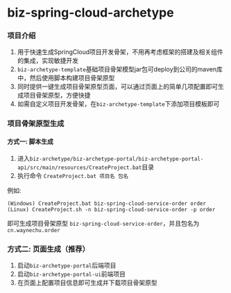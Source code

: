 # biz-spring-cloud-archetype

### 项目介绍
1. 用于快速生成SpringCloud项目开发骨架，不用再考虑框架的搭建及相关组件的集成，实现敏捷开发
2. `biz-archetype-template`基础项目骨架模型jar包可deploy到公司的maven库中，然后使用脚本构建项目骨架原型
3. 同时提供一键生成项目骨架原型页面，可以通过页面上的简单几项配置即可生成项目骨架原型，方便快捷
4. 如需自定义项目开发骨架，在`biz-archetype-template`下添加项目模板即可

### 项目骨架原型生成

#### 方式一: 脚本生成
1. 进入`biz-archetype/biz-archetype-portal/biz-archetype-portal-api/src/main/resources/CreateProject.bat`目录
2. 执行命令 `CreateProject.bat 项目名 包名`

例如:
```shell
(Windows) CreateProject.bat biz-spring-cloud-service-order order
(Linux) CreateProject.sh -n biz-spring-cloud-service-order -p order
```

即可生成项目骨架原型 `biz-spring-cloud-service-order`，并且包名为 `cn.waynechu.order`

### 方式二: 页面生成（推荐）
1. 启动`biz-archetype-portal`后端项目
2. 启动`biz-archetype-portal-ui`前端项目
3. 在页面上配置项目信息即可生成并下载项目骨架原型